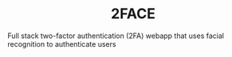 <h1 align="center">2FACE</h1>
Full stack two-factor authentication (2FA) webapp that uses facial recognition to authenticate users
